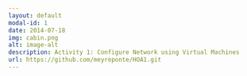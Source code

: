 ```yaml
---
layout: default
modal-id: 1
date: 2014-07-18
img: cabin.png
alt: image-alt
description: Activity 1: Configure Network using Virtual Machines
url: https://github.com/meyreponte/HOA1.git
---
```

